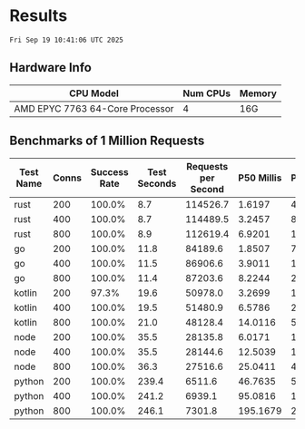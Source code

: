 # Results
`Fri Sep 19 10:41:06 UTC 2025`
## Hardware Info
| CPU Model | Num CPUs | Memory |
| --------- | -------- | ------ |
| AMD EPYC 7763 64-Core Processor | 4 | 16G |

## Benchmarks of 1 Million Requests
| Test Name | Conns | Success Rate | Test Seconds | Requests per Second | P50 Millis | P99 Millis | P99.9 Millis | API Memory MB | API CPU Time | API Threads |
| --------- | ----- | ------------ | ------------ | ------------------- | ---------- | ---------- | ------------ | ------------- | ------------ | ----------- |
| rust | 200 | 100.0% | 8.7 | 114526.7 | 1.6197 | 4.5021 | 6.0926 | 8.4 | 00:00:17 | 5 |
| rust | 400 | 100.0% | 8.7 | 114489.5 | 3.2457 | 8.0321 | 11.0629 | 12.8 | 00:00:17 | 5 |
| rust | 800 | 100.0% | 8.9 | 112619.4 | 6.9201 | 12.1776 | 17.6425 | 21.9 | 00:00:17 | 5 |
| go | 200 | 100.0% | 11.8 | 84189.6 | 1.8507 | 7.5382 | 10.4988 | 17.8 | 00:00:28 | 10 |
| go | 400 | 100.0% | 11.5 | 86906.6 | 3.9011 | 13.7944 | 19.2500 | 24.9 | 00:00:27 | 12 |
| go | 800 | 100.0% | 11.4 | 87203.6 | 8.2244 | 24.8643 | 37.7594 | 37.5 | 00:00:27 | 11 |
| kotlin | 200 | 97.3% | 19.6 | 50978.0 | 3.2699 | 14.3872 | 32.5560 | 349.1 | 00:00:59 | 155 |
| kotlin | 400 | 100.0% | 19.5 | 51480.9 | 6.5786 | 27.3697 | 70.9744 | 407.2 | 00:01:00 | 155 |
| kotlin | 800 | 100.0% | 21.0 | 48128.4 | 14.0116 | 55.4681 | 136.6365 | 407.4 | 00:01:04 | 155 |
| node | 200 | 100.0% | 35.5 | 28135.8 | 6.0171 | 11.0643 | 11.8494 | 112.3 | 00:00:35 | 7 |
| node | 400 | 100.0% | 35.5 | 28144.6 | 12.5039 | 19.4561 | 23.2661 | 144.5 | 00:00:35 | 7 |
| node | 800 | 100.0% | 36.3 | 27516.6 | 25.0411 | 40.0705 | 48.5974 | 156.8 | 00:00:36 | 7 |
| python | 200 | 100.0% | 239.4 | 6511.6 | 46.7635 | 54.2291 | 63.2642 | 33.5 | 00:03:59 | 1 |
| python | 400 | 100.0% | 241.2 | 6939.1 | 95.0816 | 108.7333 | 115.6878 | 35.3 | 00:04:01 | 1 |
| python | 800 | 100.0% | 246.1 | 7301.8 | 195.1679 | 224.2051 | 237.3466 | 41.0 | 00:04:06 | 1 |
